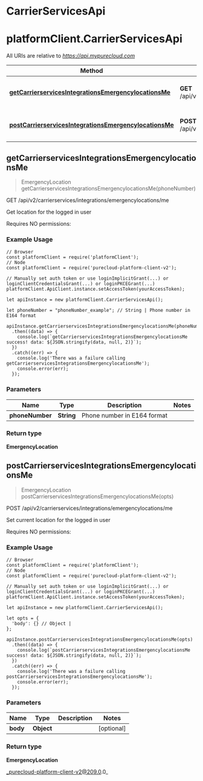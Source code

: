 # CarrierServicesApi

# platformClient.CarrierServicesApi

All URIs are relative to *https://api.mypurecloud.com*

| Method | HTTP request | Description |
| ------------- | ------------- | ------------- |
[**getCarrierservicesIntegrationsEmergencylocationsMe**](CarrierServicesApi#getCarrierservicesIntegrationsEmergencylocationsMe) | **GET** /api/v2/carrierservices/integrations/emergencylocations/me | Get location for the logged in user
[**postCarrierservicesIntegrationsEmergencylocationsMe**](CarrierServicesApi#postCarrierservicesIntegrationsEmergencylocationsMe) | **POST** /api/v2/carrierservices/integrations/emergencylocations/me | Set current location for the logged in user



## getCarrierservicesIntegrationsEmergencylocationsMe

> EmergencyLocation getCarrierservicesIntegrationsEmergencylocationsMe(phoneNumber)


GET /api/v2/carrierservices/integrations/emergencylocations/me

Get location for the logged in user

Requires NO permissions:

### Example Usage

```{"language":"javascript"}
// Browser
const platformClient = require('platformClient');
// Node
const platformClient = require('purecloud-platform-client-v2');

// Manually set auth token or use loginImplicitGrant(...) or loginClientCredentialsGrant(...) or loginPKCEGrant(...)
platformClient.ApiClient.instance.setAccessToken(yourAccessToken);

let apiInstance = new platformClient.CarrierServicesApi();

let phoneNumber = "phoneNumber_example"; // String | Phone number in E164 format

apiInstance.getCarrierservicesIntegrationsEmergencylocationsMe(phoneNumber)
  .then((data) => {
    console.log(`getCarrierservicesIntegrationsEmergencylocationsMe success! data: ${JSON.stringify(data, null, 2)}`);
  })
  .catch((err) => {
    console.log('There was a failure calling getCarrierservicesIntegrationsEmergencylocationsMe');
    console.error(err);
  });
```

### Parameters


| Name | Type | Description  | Notes |
| ------------- | ------------- | ------------- | ------------- |
 **phoneNumber** | **String** | Phone number in E164 format |  |

### Return type

**EmergencyLocation**


## postCarrierservicesIntegrationsEmergencylocationsMe

> EmergencyLocation postCarrierservicesIntegrationsEmergencylocationsMe(opts)


POST /api/v2/carrierservices/integrations/emergencylocations/me

Set current location for the logged in user

Requires NO permissions:

### Example Usage

```{"language":"javascript"}
// Browser
const platformClient = require('platformClient');
// Node
const platformClient = require('purecloud-platform-client-v2');

// Manually set auth token or use loginImplicitGrant(...) or loginClientCredentialsGrant(...) or loginPKCEGrant(...)
platformClient.ApiClient.instance.setAccessToken(yourAccessToken);

let apiInstance = new platformClient.CarrierServicesApi();

let opts = { 
  'body': {} // Object | 
};

apiInstance.postCarrierservicesIntegrationsEmergencylocationsMe(opts)
  .then((data) => {
    console.log(`postCarrierservicesIntegrationsEmergencylocationsMe success! data: ${JSON.stringify(data, null, 2)}`);
  })
  .catch((err) => {
    console.log('There was a failure calling postCarrierservicesIntegrationsEmergencylocationsMe');
    console.error(err);
  });
```

### Parameters


| Name | Type | Description  | Notes |
| ------------- | ------------- | ------------- | ------------- |
 **body** | **Object** |  | [optional]  |

### Return type

**EmergencyLocation**


_purecloud-platform-client-v2@209.0.0_
